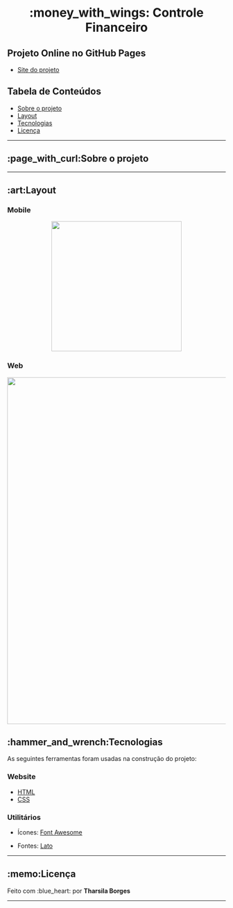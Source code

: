  <h1 align="center">:money_with_wings: Controle Financeiro</h1>
 
 <h2>Projeto Online no GitHub Pages</h2>
 <ul>
  <li><a href=""> Site do projeto</a></li>
 </ul>
 
 <h2>Tabela de Conteúdos</h2>
  <ul>
   <li><a href="#sobre-o-projeto">Sobre o projeto</a></li>
   <li><a href="#layout">Layout</a></li>
   <li><a href="#tecnologias">Tecnologias</a></li>
   <li><a href="#licença">Licença</a></li>
  </ul>
  
<hr>
 
<h2 id="sobre-o-projeto"> :page_with_curl:Sobre o projeto</h2>
<p> <p>
<hr>
 
 <h2 id="layout">:art:Layout</h2>
 <h3>Mobile</h3>
 
<div align="center">
  <img align="center" src ="https://user-images.githubusercontent.com/89864249/163240499-26ca4e3c-fc78-4a04-bfc2-b39d73930e94.PNG" width="300px" />
</div>
 
 <h3>Web</h3>
 
<div align="center">
 <img align="center" src ="https://user-images.githubusercontent.com/89864249/163240430-03dca643-0956-4661-a151-27655982e234.PNG" width="800px" />
 
</div>

 
<h2 id="tecnologias">:hammer_and_wrench:Tecnologias</h2>
<p>As seguintes ferramentas foram usadas na construção do projeto:</p>
 
<h3>Website</h3>
<ul>
 <li><a href="https://developer.mozilla.org/pt-BR/docs/Web/HTML">HTML</a></li>
 <li><a href="https://developer.mozilla.org/pt-BR/docs/Web/CSS">CSS</a></li>
</ul>
 
<h3>Utilitários</h3>
<ul>
 <li><p>Ícones: <a href="https://fontawesome.com/">Font Awesome</a></p></li>
 <li><p>Fontes: <a href="https://fonts.google.com/specimen/Lato">Lato</a></p></li>
</ul>

<hr>
 
<h2 id="licença">:memo:Licença</h2>
<p> Feito com :blue_heart: por <strong>Tharsila Borges</strong></p>

<hr>
